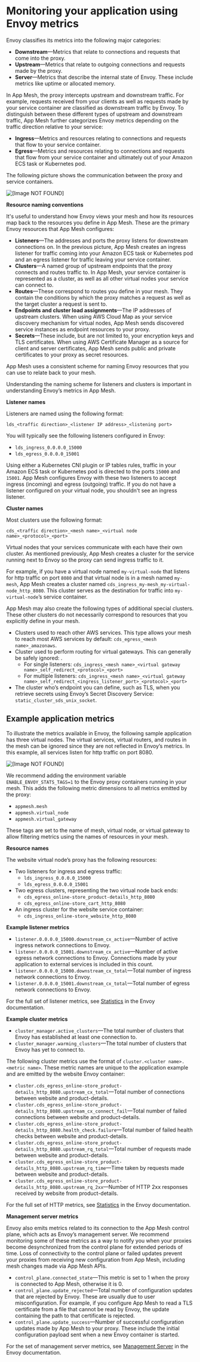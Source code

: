 # Monitoring your application using Envoy metrics<a name="envoy-metrics"></a>

Envoy classifies its metrics into the following major categories:
+ **Downstream**—Metrics that relate to connections and requests that come into the proxy\.
+ **Upstream**—Metrics that relate to outgoing connections and requests made by the proxy\.
+ **Server**—Metrics that describe the internal state of Envoy\. These include metrics like uptime or allocated memory\.

In App Mesh, the proxy intercepts upstream and downstream traffic\. For example, requests received from your clients as well as requests made by your service container are classified as downstream traffic by Envoy\. To distinguish between these different types of upstream and downstream traffic, App Mesh further categorizes Envoy metrics depending on the traffic direction relative to your service:
+ **Ingress**—Metrics and resources relating to connections and requests that flow to your service container\.
+ **Egress**—Metrics and resources relating to connections and requests that flow from your service container and ultimately out of your Amazon ECS task or Kubernetes pod\.

The following picture shows the communication between the proxy and service containers\.

![\[Image NOT FOUND\]](http://docs.aws.amazon.com/app-mesh/latest/userguide/images/task-proxy-container.png)

**Resource naming conventions**

It's useful to understand how Envoy views your mesh and how its resources map back to the resources you define in App Mesh\. These are the primary Envoy resources that App Mesh configures:
+ **Listeners**—The addresses and ports the proxy listens for downstream connections on\. In the previous picture, App Mesh creates an ingress listener for traffic coming into your Amazon ECS task or Kubernetes pod and an egress listener for traffic leaving your service container\.
+ **Clusters**—A named group of upstream endpoints that the proxy connects and routes traffic to\. In App Mesh, your service container is represented as a cluster, as well as all other virtual nodes your service can connect to\.
+ **Routes**—These correspond to routes you define in your mesh\. They contain the conditions by which the proxy matches a request as well as the target cluster a request is sent to\.
+ **Endpoints and cluster load assignments**—The IP addresses of upstream clusters\. When using AWS Cloud Map as your service discovery mechanism for virtual nodes, App Mesh sends discovered service instances as endpoint resources to your proxy\.
+ **Secrets**—These include, but are not limited to, your encryption keys and TLS certificates\. When using AWS Certificate Manager as a source for client and server certificates, App Mesh sends public and private certificates to your proxy as secret resources\.

App Mesh uses a consistent scheme for naming Envoy resources that you can use to relate back to your mesh\.

Understanding the naming scheme for listeners and clusters is important in understanding Envoy’s metrics in App Mesh\.

**Listener names**

Listeners are named using the following format:

```
lds_<traffic direction>_<listener IP address>_<listening port>
```

You will typically see the following listeners configured in Envoy:
+ `lds_ingress_0.0.0.0_15000`
+ `lds_egress_0.0.0.0_15001`

Using either a Kubernetes CNI plugin or IP tables rules, traffic in your Amazon ECS task or Kubernetes pod is directed to the ports `15000` and `15001`\. App Mesh configures Envoy with these two listeners to accept ingress \(incoming\) and egress \(outgoing\) traffic\. If you do not have a listener configured on your virtual node, you shouldn't see an ingress listener\.

**Cluster names**

Most clusters use the following format:

```
cds_<traffic direction>_<mesh name>_<virtual node name>_<protocol>_<port>
```

Virtual nodes that your services communicate with each have their own cluster\. As mentioned previously, App Mesh creates a cluster for the service running next to Envoy so the proxy can send ingress traffic to it\.

For example, if you have a virtual node named `my-virtual-node` that listens for http traffic on port `8080` and that virtual node is in a mesh named `my-mesh`, App Mesh creates a cluster named `cds_ingress_my-mesh_my-virtual-node_http_8080`\. This cluster serves as the destination for traffic into `my-virtual-node`’s service container\.

App Mesh may also create the following types of additional special clusters\. These other clusters do not necessarily correspond to resources that you explicitly define in your mesh\.
+ Clusters used to reach other AWS services\. This type allows your mesh to reach most AWS services by default: `cds_egress_<mesh name>_amazonaws`\.
+ Cluster used to perform routing for virtual gateways\. This can generally be safely ignored: \.
  + For single listeners: `cds_ingress_<mesh name>_<virtual gateway name>_self_redirect_<protocol>_<port>`
  + For multiple listeners: `cds_ingress_<mesh name>_<virtual gateway name>_self_redirect_<ingress_listener_port>_<protocol>_<port>`
+ The cluster who’s endpoint you can define, such as TLS, when you retrieve secrets using Envoy’s Secret Discovery Service: `static_cluster_sds_unix_socket`\.

## Example application metrics<a name="envoy-metrics-examples"></a>

To illustrate the metrics available in Envoy, the following sample application has three virtual nodes\. The virtual services, virtual routers, and routes in the mesh can be ignored since they are not reflected in Envoy’s metrics\. In this example, all services listen for http traffic on port 8080\.

![\[Image NOT FOUND\]](http://docs.aws.amazon.com/app-mesh/latest/userguide/images/envoy-metric-example1.png)

We recommend adding the environment variable `ENABLE_ENVOY_STATS_TAGS=1` to the Envoy proxy containers running in your mesh\. This adds the following metric dimensions to all metrics emitted by the proxy:
+ `appmesh.mesh`
+ `appmesh.virtual_node`
+ `appmesh.virtual_gateway`

These tags are set to the name of mesh, virtual node, or virtual gateway to allow filtering metrics using the names of resources in your mesh\.

**Resource names**

The website virtual node’s proxy has the following resources:
+ Two listeners for ingress and egress traffic:
  + `lds_ingress_0.0.0.0_15000`
  + `lds_egress_0.0.0.0_15001`
+ Two egress clusters, representing the two virtual node back ends:
  + `cds_egress_online-store_product-details_http_8080`
  + `cds_egress_online-store_cart_http_8080`
+ An ingress cluster for the website service container:
  + `cds_ingress_online-store_website_http_8080`

**Example listener metrics**
+ `listener.0.0.0.0_15000.downstream_cx_active`—Number of active ingress network connections to Envoy\.
+ `listener.0.0.0.0_15001.downstream_cx_active`—Number of active egress network connections to Envoy\. Connections made by your application to external services is included in this count\.
+ `listener.0.0.0.0_15000.downstream_cx_total`—Total number of ingress network connections to Envoy\.
+ `listener.0.0.0.0_15001.downstream_cx_total`—Total number of egress network connections to Envoy\.

For the full set of listener metrics, see [Statistics](https://www.envoyproxy.io/docs/envoy/latest/configuration/listeners/stats) in the Envoy documentation\.

**Example cluster metrics**
+ `cluster_manager.active_clusters`—The total number of clusters that Envoy has established at least one connection to\.
+ `cluster_manager.warming_clusters`—The total number of clusters that Envoy has yet to connect to\.

The following cluster metrics use the format of `cluster.<cluster name>.<metric name>`\. These metric names are unique to the application example and are emitted by the website Envoy container:
+ `cluster.cds_egress_online-store_product-details_http_8080.upstream_cx_total`—Total number of connections between website and product\-details\.
+ `cluster.cds_egress_online-store_product-details_http_8080.upstream_cx_connect_fail`—Total number of failed connections between website and product\-details\.
+ `cluster.cds_egress_online-store_product-details_http_8080.health_check.failure`—Total number of failed health checks between website and product\-details\.
+ `cluster.cds_egress_online-store_product-details_http_8080.upstream_rq_total`—Total number of requests made between website and product\-details\.
+ `cluster.cds_egress_online-store_product-details_http_8080.upstream_rq_time`—Time taken by requests made between website and product\-details\.
+ `cluster.cds_egress_online-store_product-details_http_8080.upstream_rq_2xx`—Number of HTTP 2xx responses received by website from product\-details\.

For the full set of HTTP metrics, see [Statistics](https://www.envoyproxy.io/docs/envoy/latest/configuration/http/http_conn_man/stats) in the Envoy documentation\.

**Management server metrics**

Envoy also emits metrics related to its connection to the App Mesh control plane, which acts as Envoy’s management server\. We recommend monitoring some of these metrics as a way to notify you when your proxies become desynchronized from the control plane for extended periods of time\. Loss of connectivity to the control plane or failed updates prevent your proxies from receiving new configuration from App Mesh, including mesh changes made via App Mesh APIs\.
+ `control_plane.connected_state`—This metric is set to 1 when the proxy is connected to App Mesh, otherwise it is 0\.
+ `control_plane.update_rejected`—Total number of configuration updates that are rejected by Envoy\. These are usually due to user misconfiguration\. For example, if you configure App Mesh to read a TLS certificate from a file that cannot be read by Envoy, the update containing the path to that certificate is rejected\.
+ `control_plane.update_success`—Number of successful configuration updates made by App Mesh to your proxy\. These include the initial configuration payload sent when a new Envoy container is started\.

For the set of management server metrics, see [Management Server](https://www.envoyproxy.io/docs/envoy/latest/configuration/overview/mgmt_server) in the Envoy documentation\.